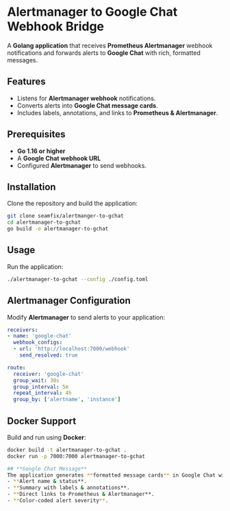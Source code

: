 # Alertmanager to Google Chat Webhook Bridge

A **Golang application** that receives **Prometheus Alertmanager** webhook notifications and forwards alerts to **Google Chat** with rich, formatted messages.

## **Features**
- Listens for **Alertmanager webhook** notifications.
- Converts alerts into **Google Chat message cards**.
- Includes labels, annotations, and links to **Prometheus & Alertmanager**.

## **Prerequisites**
- **Go 1.16 or higher**
- A **Google Chat webhook URL**
- Configured **Alertmanager** to send webhooks.

## **Installation**
Clone the repository and build the application:
```bash
git clone seamfix/alertmanger-to-gchat
cd alertmanager-to-gchat
go build -o alertmanager-to-gchat
```

## **Usage**
Run the application:
```bash
./alertmanager-to-gchat --config ./config.toml
```

## **Alertmanager Configuration**
Modify **Alertmanager** to send alerts to your application:
```yaml
receivers:
- name: 'google-chat'
  webhook_configs:
  - url: 'http://localhost:7000/webhook'
    send_resolved: true

route:
  receiver: 'google-chat'
  group_wait: 30s
  group_interval: 5m
  repeat_interval: 4h
  group_by: ['alertname', 'instance']
```

## **Docker Support**
Build and run using **Docker**:
```bash
docker build -t alertmanager-to-gchat .
docker run -p 7000:7000 alertmanager-to-gchat

## **Google Chat Message**
The application generates **formatted message cards** in Google Chat with:
- **Alert name & status**.
- **Summary with labels & annotations**.
- **Direct links to Prometheus & Alertmanager**.
- **Color-coded alert severity**.

